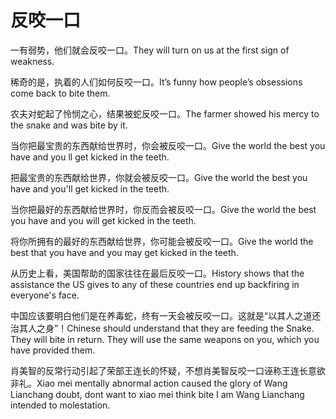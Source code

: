 # 反咬一口

<p><span class="chinese">一有弱势，他们就会反咬一口。</span><span class="english">They will turn on us at the first sign of weakness.</span></p>

<p><span class="chinese">稀奇的是，执着的人们如何反咬一口。</span><span class="english">It’s funny how people’s obsessions come back to bite them.</span></p>

<p><span class="chinese">农夫对蛇起了怜悯之心，结果被蛇反咬一口。</span><span class="english">The farmer showed his mercy to the snake and was bite by it.</span></p>

<p><span class="chinese">当你把最宝贵的东西献给世界时，你会被反咬一口。</span><span class="english">Give the world the best you have and you ll get kicked in the teeth.</span></p>

<p><span class="chinese">把最宝贵的东西献给世界，你就会被反咬一口。</span><span class="english">Give the world the best you have and you'll get kicked in the teeth.</span></p>

<p><span class="chinese">当你把最好的东西献给世界时，你反而会被反咬一口。</span><span class="english">Give the world the best you have and you will get kicked in the teeth.</span></p>

<p><span class="chinese">将你所拥有的最好的东西献给世界，你可能会被反咬一口。</span><span class="english">Give the world the best that you have and you may get kicked in the teeth.</span></p>

<p><span class="chinese">从历史上看，美国帮助的国家往往在最后反咬一口。</span><span class="english">History shows that the assistance the US gives to any of these countries end up backfiring in everyone's face.</span></p>

<p><span class="chinese">中国应该要明白他们是在养毒蛇，终有一天会被反咬一口。这就是“以其人之道还治其人之身”！</span><span class="english">Chinese should understand that they are feeding the Snake. They will bite in return. They will use the same weapons on you, which you have provided them.</span></p>

<p><span class="chinese">肖美智的反常行动引起了荣部王连长的怀疑，不想肖美智反咬一口诬称王连长意欲非礼。</span><span class="english">Xiao mei mentally abnormal action caused the glory of Wang Lianchang doubt, dont want to xiao mei think bite I am Wang Lianchang intended to molestation.</span></p>

